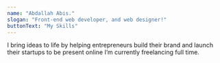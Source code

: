 ```yaml
---
name: "Abdallah Abis."
slogan: "Front-end web developer, and web designer!"
buttonText: "My Skills"
---
```


I bring ideas to life by helping entrepreneurs build their brand and launch their startups to be present online I’m currently freelancing full time.
